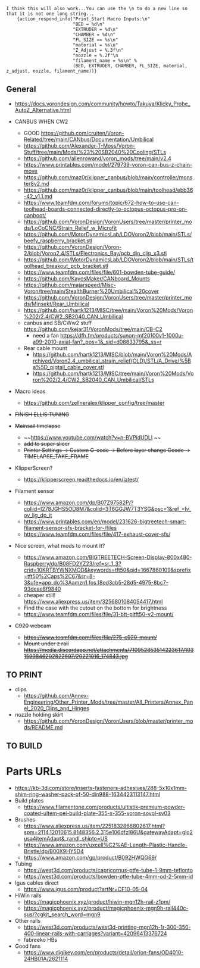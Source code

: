 

```
I think this will also work...You can use the \n to do a new line so that it is not one long string...
    {action_respond_info("Print_Start Macro Inputs:\n"
                         "BED = %d\n" 
                         "EXTRUDER = %d\n" 
                         "CHAMBER = %d\n"
                         "FL_SIZE == %s\n"
                         "material = %s\n"
                         "Z_Adjust = %.3f\n" 
                         "nozzle = %.2f"\n
                         "filament_name = %s\n" % 
                         (BED, EXTRUDER, CHAMBER, FL_SIZE, material, z_adjust, nozzle, filament_name))}
```


## General

- https://docs.vorondesign.com/community/howto/Takuya/Klicky_Probe_AutoZ_Alternative.html

- CANBUS WHEN CW2
    - GOOD https://github.com/cruiten/Voron-Related/tree/main/CANbus/Documentation/Umbilical
    - https://github.com/Alexander-T-Moss/Voron-Stuff/tree/main/Mods/%23%20SB2040%20Cooling/STLs
    - https://github.com/allenrowand/voron_mods/tree/main/v2.4
    - https://www.printables.com/model/279739-voron-can-bus-z-chain-move
    - https://github.com/maz0r/klipper_canbus/blob/main/controller/monster8v2.md
    - https://github.com/maz0r/klipper_canbus/blob/main/toolhead/ebb36-42_v1.1.md
    - https://www.teamfdm.com/forums/topic/672-how-to-use-can-toolhead-boards-connected-directly-to-octopus-octopus-pro-on-canboot/
    - https://github.com/VoronDesign/VoronUsers/tree/master/printer_mods/LoCoCNC/Strain_Relief_w_Microfit
    - https://github.com/MotorDynamicsLab/LDOVoron2/blob/main/STLs/beefy_raspberry_bracket.stl
    - https://github.com/VoronDesign/Voron-2/blob/Voron2.4/STLs/Electronics_Bay/pcb_din_clip_x3.stl
    - https://github.com/MotorDynamicsLab/LDOVoron2/blob/main/STLs/toolhead_breakout_pcb_bracket.stl
    - https://www.teamfdm.com/files/file/601-bowden-tube-guide/
    - https://github.com/KayosMaker/CANboard_Mounts
    - https://github.com/majarspeed/Misc-Voron/tree/main/StealthBurner%20Umbilical%20cover
    - https://github.com/VoronDesign/VoronUsers/tree/master/printer_mods/Minsekt/Rear_Umbilical
    - https://github.com/hartk1213/MISC/tree/main/Voron%20Mods/Voron%202/2.4/CW2_SB2040_CAN_Umbilical
    - canbus and SB/CWw2 stuff https://github.com/kejar31/VoronMods/tree/main/CB-C2
        - need a fan https://dfh.fm/products/sunon-mf20100v1-1000u-a99-2010-axial-fan?_pos=1&_sid=d08833795&_ss=r
    - Rear cable mount
        - https://github.com/hartk1213/MISC/blob/main/Voron%20Mods/Archived/Voron2.4_umbilical_strain_relief(OLD)/STL/A_Drive/%5Ba%5D_pigtail_cable_cover.stl
        - https://github.com/hartk1213/MISC/tree/main/Voron%20Mods/Voron%202/2.4/CW2_SB2040_CAN_Umbilical/STLs
- Macro ideas
    - https://github.com/zellneralex/klipper_config/tree/master
- ~~FINISH ELLIS TUNING~~
- ~~Mainsail timelapse~~
    - ~~https://www.youtube.com/watch?v=n-BVPidUDLI ~~
    - ~~add to super slicer~~
    - ~~Printer Settings -> Custom G-code -> Before layer change Gcode -> TIMELAPSE_TAKE_FRAME~~
- KlipperScreen?
    - https://klipperscreen.readthedocs.io/en/latest/
- Filament sensor
    - https://www.amazon.com/dp/B07Z97582P/?coliid=I278JGHS5OD8M7&colid=3T6GGJW7T3YSG&psc=1&ref_=lv_ov_lig_dp_it
    - https://www.printables.com/en/model/231626-bigtreetech-smart-filament-sensor-sfs-bracket-for-/files
    - https://www.teamfdm.com/files/file/417-exhaust-cover-sfs/
- Nice screen, what mods to mount it?
    - https://www.amazon.com/BIGTREETECH-Screen-Display-800x480-Raspberry/dp/B08FD2YZ23/ref=sr_1_3?crid=10KRTBYWNXMOD&keywords=tft50&qid=1667860109&sprefix=tft50%2Caps%2C67&sr=8-3&ufe=app_do%3Aamzn1.fos.18ed3cb5-28d5-4975-8bc7-93deae8f9840
    - cheaper still! https://www.aliexpress.us/item/3256801084054417.html
    - Find the case with the cutout on the bottom for brightness
    - https://www.teamfdm.com/files/file/31-btt-pitft50-v2-mount/
- ~~C920 webcam~~
  - ~~https://www.teamfdm.com/files/file/275-c920-mount/~~
  - ~~Mount under z rail https://media.discordapp.net/attachments/710952853514223617/1031599846202822697/20221016_174843.jpg~~



## TO PRINT
- clips
    - https://github.com/Annex-Engineering/Other_Printer_Mods/tree/master/All_Printers/Annex_Panel_2020_Clips_and_Hinges
- nozzle holding skirt
  - https://github.com/VoronDesign/VoronUsers/blob/master/printer_mods/README.md

## TO BUILD

# Parts URLs
- https://kb-3d.com/store/inserts-fasteners-adhesives/288-5x10x1mm-shim-ring-washer-pack-of-50-din988-1634423113147.html
- Build plates
    - https://www.filamentone.com/products/ultistik-premium-powder-coated-ultem-pei-build-plate-355-x-355-voron-sovol-sv03
- Brushes
    - https://www.aliexpress.us/item/2251832866802617.html?spm=2114.12010615.8148356.2.315e106dfzI86U&gatewayAdapt=glo2usa4itemAdapt&_randl_shipto=US
    - https://www.amazon.com/uxcell%C2%AE-Length-Plastic-Handle-Bristle/dp/B00X9HY5D4
    - https://www.amazon.com/gp/product/B092HWQG69/
- Tubing
    - https://west3d.com/products/capricornus-ptfe-tube-1-9mm-teflonto
    - https://west3d.com/products/bowden-ptfe-tube-4mm-od-2-5mm-id
- Igus cables direct
    - https://www.igus.com/product?artNr=CF10-05-04
- HiWin rails
    - https://magicphoenix.xyz/product/hiwin-mgn12h-rail-z1pm/
    - https://magicphoenix.xyz/product/magicphoenix-mgn9h-rail440c-sus/?cgkit_search_word=mgn9
- Other rails
    - https://west3d.com/products/west3d-printing-mgn12h-1r-300-350-400-linear-rails-with-carriages?variant=42096413376724
    - fabreeko HBs
- Good fans
    - https://www.digikey.com/en/products/detail/orion-fans/OD4010-24HB01A/2621114

